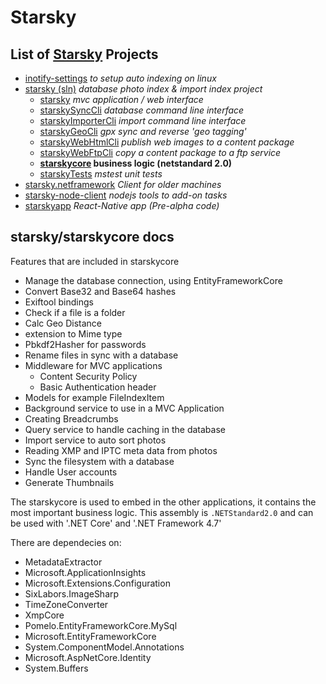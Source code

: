 # Starsky
## List of [Starsky](../../readme.md) Projects
 * [inotify-settings](../../inotify-settings/readme.md) _to setup auto indexing on linux_
 * [starsky (sln)](../../starsky/readme.md) _database photo index & import index project_
    * [starsky](../../starsky/starsky/readme.md) _mvc application / web interface_
    * [starskySyncCli](../../starsky/starskysynccli/readme.md)  _database command line interface_
    * [starskyImporterCli](../../starsky/starskyimportercli/readme.md)  _import command line interface_
    * [starskyGeoCli](../../starsky/starskygeocli/readme.md)  _gpx sync and reverse 'geo tagging'_
    * [starskyWebHtmlCli](../../starsky/starskywebhtmlcli/readme.md)  _publish web images to a content package_
    * [starskyWebFtpCli](../../starsky/starskywebftpcli/readme.md)  _copy a content package to a ftp service_
    * __[starskycore](../../starsky/starskycore/readme.md) business logic (netstandard 2.0)__
    * [starskyTests](../../starsky/starskyTests/readme.md)  _mstest unit tests_
 * [starsky.netframework](../../starsky.netframework/readme.md) _Client for older machines_
 * [starsky-node-client](../../starsky-node-client/readme.md) _nodejs tools to add-on tasks_
 * [starskyapp](../../starskyapp/readme.md) _React-Native app (Pre-alpha code)_

## starsky/starskycore docs

Features that are included in starskycore
- Manage the database connection, using EntityFrameworkCore 
- Convert Base32 and Base64 hashes
- Exiftool bindings
- Check if a file is a folder
- Calc Geo Distance
- extension to Mime type
- Pbkdf2Hasher for passwords
- Rename files in sync with a database
- Middleware for MVC applications
  - Content Security Policy
  - Basic Authentication header
- Models for example FileIndexItem
- Background service to use in a MVC Application
- Creating Breadcrumbs
- Query service to handle caching in the database
- Import service to auto sort photos
- Reading XMP and IPTC meta data from photos
- Sync the filesystem with a database
- Handle User accounts
- Generate Thumbnails

The starskycore is used to embed in the other applications, it contains the most important business logic. This assembly is `.NETStandard2.0` and can be used with '.NET Core' and '.NET Framework 4.7'  

There are dependecies on:
- MetadataExtractor
- Microsoft.ApplicationInsights
- Microsoft.Extensions.Configuration
- SixLabors.ImageSharp
- TimeZoneConverter
- XmpCore
- Pomelo.EntityFrameworkCore.MySql
- Microsoft.EntityFrameworkCore
- System.ComponentModel.Annotations
- Microsoft.AspNetCore.Identity
- System.Buffers